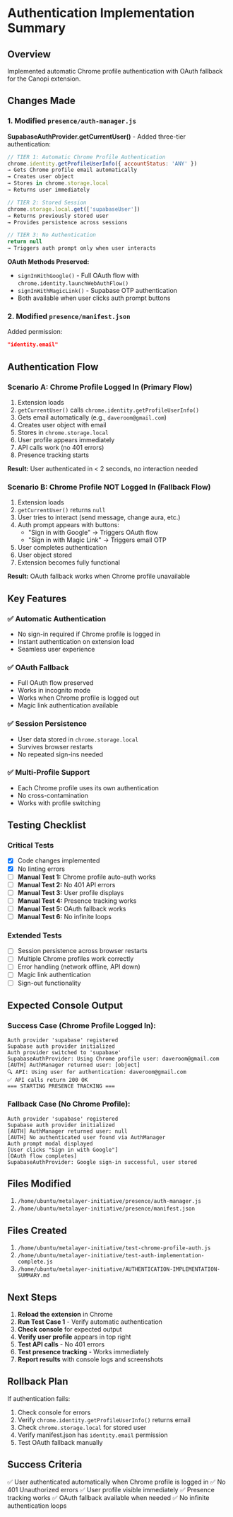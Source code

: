 # Authentication Implementation Summary

## Overview
Implemented automatic Chrome profile authentication with OAuth fallback for the Canopi extension.

## Changes Made

### 1. Modified `presence/auth-manager.js`
**SupabaseAuthProvider.getCurrentUser()** - Added three-tier authentication:

```javascript
// TIER 1: Automatic Chrome Profile Authentication
chrome.identity.getProfileUserInfo({ accountStatus: 'ANY' })
→ Gets Chrome profile email automatically
→ Creates user object
→ Stores in chrome.storage.local
→ Returns user immediately

// TIER 2: Stored Session
chrome.storage.local.get(['supabaseUser'])
→ Returns previously stored user
→ Provides persistence across sessions

// TIER 3: No Authentication
return null
→ Triggers auth prompt only when user interacts
```

**OAuth Methods Preserved:**
- `signInWithGoogle()` - Full OAuth flow with `chrome.identity.launchWebAuthFlow()`
- `signInWithMagicLink()` - Supabase OTP authentication
- Both available when user clicks auth prompt buttons

### 2. Modified `presence/manifest.json`
Added permission:
```json
"identity.email"
```

## Authentication Flow

### Scenario A: Chrome Profile Logged In (Primary Flow)
1. Extension loads
2. `getCurrentUser()` calls `chrome.identity.getProfileUserInfo()`
3. Gets email automatically (e.g., `daveroom@gmail.com`)
4. Creates user object with email
5. Stores in `chrome.storage.local`
6. User profile appears immediately
7. API calls work (no 401 errors)
8. Presence tracking starts

**Result:** User authenticated in < 2 seconds, no interaction needed

### Scenario B: Chrome Profile NOT Logged In (Fallback Flow)
1. Extension loads
2. `getCurrentUser()` returns `null`
3. User tries to interact (send message, change aura, etc.)
4. Auth prompt appears with buttons:
   - "Sign in with Google" → Triggers OAuth flow
   - "Sign in with Magic Link" → Triggers email OTP
5. User completes authentication
6. User object stored
7. Extension becomes fully functional

**Result:** OAuth fallback works when Chrome profile unavailable

## Key Features

### ✅ Automatic Authentication
- No sign-in required if Chrome profile is logged in
- Instant authentication on extension load
- Seamless user experience

### ✅ OAuth Fallback
- Full OAuth flow preserved
- Works in incognito mode
- Works when Chrome profile is logged out
- Magic link authentication available

### ✅ Session Persistence
- User data stored in `chrome.storage.local`
- Survives browser restarts
- No repeated sign-ins needed

### ✅ Multi-Profile Support
- Each Chrome profile uses its own authentication
- No cross-contamination
- Works with profile switching

## Testing Checklist

### Critical Tests
- [x] Code changes implemented
- [x] No linting errors
- [ ] **Manual Test 1:** Chrome profile auto-auth works
- [ ] **Manual Test 2:** No 401 API errors
- [ ] **Manual Test 3:** User profile displays
- [ ] **Manual Test 4:** Presence tracking works
- [ ] **Manual Test 5:** OAuth fallback works
- [ ] **Manual Test 6:** No infinite loops

### Extended Tests
- [ ] Session persistence across browser restarts
- [ ] Multiple Chrome profiles work correctly
- [ ] Error handling (network offline, API down)
- [ ] Magic link authentication
- [ ] Sign-out functionality

## Expected Console Output

### Success Case (Chrome Profile Logged In):
```
Auth provider 'supabase' registered
Supabase auth provider initialized
Auth provider switched to 'supabase'
SupabaseAuthProvider: Using Chrome profile user: daveroom@gmail.com
[AUTH] AuthManager returned user: [object]
🔍 API: Using user for authentication: daveroom@gmail.com
✅ API calls return 200 OK
=== STARTING PRESENCE TRACKING ===
```

### Fallback Case (No Chrome Profile):
```
Auth provider 'supabase' registered
Supabase auth provider initialized
[AUTH] AuthManager returned user: null
[AUTH] No authenticated user found via AuthManager
Auth prompt modal displayed
[User clicks "Sign in with Google"]
[OAuth flow completes]
SupabaseAuthProvider: Google sign-in successful, user stored
```

## Files Modified
1. `/home/ubuntu/metalayer-initiative/presence/auth-manager.js`
2. `/home/ubuntu/metalayer-initiative/presence/manifest.json`

## Files Created
1. `/home/ubuntu/metalayer-initiative/test-chrome-profile-auth.js`
2. `/home/ubuntu/metalayer-initiative/test-auth-implementation-complete.js`
3. `/home/ubuntu/metalayer-initiative/AUTHENTICATION-IMPLEMENTATION-SUMMARY.md`

## Next Steps
1. **Reload the extension** in Chrome
2. **Run Test Case 1** - Verify automatic authentication
3. **Check console** for expected output
4. **Verify user profile** appears in top right
5. **Test API calls** - No 401 errors
6. **Test presence tracking** - Works immediately
7. **Report results** with console logs and screenshots

## Rollback Plan
If authentication fails:
1. Check console for errors
2. Verify `chrome.identity.getProfileUserInfo()` returns email
3. Check `chrome.storage.local` for stored user
4. Verify manifest.json has `identity.email` permission
5. Test OAuth fallback manually

## Success Criteria
✅ User authenticated automatically when Chrome profile is logged in
✅ No 401 Unauthorized errors
✅ User profile visible immediately
✅ Presence tracking works
✅ OAuth fallback available when needed
✅ No infinite authentication loops


